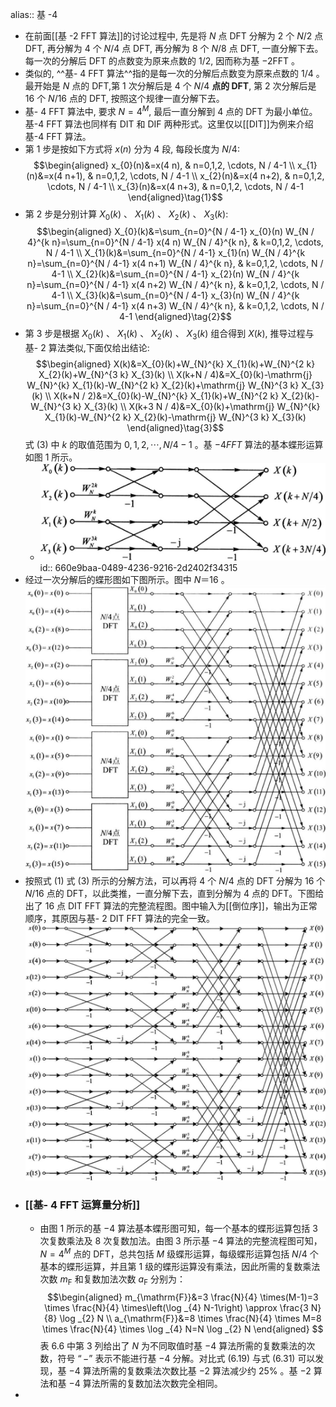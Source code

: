 alias:: 基 -4

- 在前面[[基 -2 FFT 算法]]的讨论过程中, 先是将 $N$ 点 DFT 分解为 $2$ 个 $N / 2$ 点 DFT, 再分解为 $4$ 个 $N / 4$ 点 DFT, 再分解为 $8$ 个 $N / 8$ 点 DFT, 一直分解下去。每一次的分解后 DFT 的点数变为原来点数的 $1 / 2 ,$ 因而称为基 $-2 \mathrm{FFT}$ 。
- 类似的, ^^基- 4 FFT 算法^^指的是每一次的分解后点数变为原来点数的 $1 / 4$ 。最开始是 $N$ 点的 DFT,第 $1$ 次分解后是 $4$ 个 $N / 4$ **点的 DFT**, 第 $2$ 次分解后是 $16$ 个 $N / 16$ 点的 DFT, 按照这个规律一直分解下去。
- 基- 4 FFT 算法中, 要求 $N=4^{M} ,$ 最后一直分解到 $4$ 点的 DFT 为最小单位。基-4 FFT 算法也同样有 DIT 和 DIF 两种形式。这里仅以[[DIT]]为例来介绍基-4 FFT 算法。
- 第 $1$ 步是按如下方式将 $x(n)$ 分为 $4$ 段, 每段长度为 $N / 4 :$
  $$\begin{aligned}
  x_{0}(n)&=x(4 n), & n=0,1,2, \cdots, N / 4-1 \\
  x_{1}(n)&=x(4 n+1), & n=0,1,2, \cdots, N / 4-1 \\
  x_{2}(n)&=x(4 n+2), & n=0,1,2, \cdots, N / 4-1 \\
  x_{3}(n)&=x(4 n+3), & n=0,1,2, \cdots, N / 4-1
  \end{aligned}\tag{1}$$
- 第 $2$ 步是分别计算 $X_{0}(k)$ 、 $X_{1}(k)$ 、 $X_{2}(k)$ 、 $X_{3}(k) :$
  $$\begin{aligned}
  X_{0}(k)&=\sum_{n=0}^{N / 4-1} x_{0}(n) W_{N / 4}^{k n}=\sum_{n=0}^{N / 4-1} x(4 n) W_{N / 4}^{k n}, & k=0,1,2, \cdots, N / 4-1 \\
  X_{1}(k)&=\sum_{n=0}^{N / 4-1} x_{1}(n) W_{N / 4}^{k n}=\sum_{n=0}^{N / 4-1} x(4 n+1) W_{N / 4}^{k n}, & k=0,1,2, \cdots, N / 4-1 \\
  X_{2}(k)&=\sum_{n=0}^{N / 4-1} x_{2}(n) W_{N / 4}^{k n}=\sum_{n=0}^{N / 4-1} x(4 n+2) W_{N / 4}^{k n}, & k=0,1,2, \cdots, N / 4-1 \\
  X_{3}(k)&=\sum_{n=0}^{N / 4-1} x_{3}(n) W_{N / 4}^{k n}=\sum_{n=0}^{N / 4-1} x(4 n+3) W_{N / 4}^{k n}, & k=0,1,2, \cdots, N / 4-1
  \end{aligned}\tag{2}$$
- 第 $3$ 步是根据 $X_{0}(k)$ 、 $X_{1}(k)$ 、 $X_{2}(k)$ 、 $X_{3}(k)$ 组合得到 $X(k) ,$ 推导过程与基- 2 算法类似,下面仅给出结论:
  $$\begin{aligned}
  X(k)&=X_{0}(k)+W_{N}^{k} X_{1}(k)+W_{N}^{2 k} X_{2}(k)+W_{N}^{3 k} X_{3}(k) \\
  X(k+N / 4)&=X_{0}(k)-\mathrm{j} W_{N}^{k} X_{1}(k)-W_{N}^{2 k} X_{2}(k)+\mathrm{j} W_{N}^{3 k} X_{3}(k) \\
  X(k+N / 2)&=X_{0}(k)-W_{N}^{k} X_{1}(k)+W_{N}^{2 k} X_{2}(k)-W_{N}^{3 k} X_{3}(k) \\
  X(k+3 N / 4)&=X_{0}(k)+\mathrm{j} W_{N}^{k} X_{1}(k)-W_{N}^{2 k} X_{2}(k)-\mathrm{j} W_{N}^{3 k} X_{3}(k)
  \end{aligned}\tag{3}$$
  式 $(3)$ 中 $k$ 的取值范围为 $0,1,2, \cdots, N / 4-1$ 。基 $-4 FFT$ 算法的基本蝶形运算如图 1 所示。
	- ![图 1 基-4 FFT算法基本蝶形运算流程图.png](../assets/image_1712211266096_0.png)
	  id:: 660e9baa-0489-4236-9216-2d2402f34315
- 经过一次分解后的蝶形图如下图所示。图中 $N＝16$ 。
  ![图2 将N点DFT分解为4个N/4点DFT的按时间抽取信号流程图.png](../assets/image_1712211369538_0.png)
- 按照式 $(1)$ 式 $(3)$ 所示的分解方法，可以再将 $4$ 个 $N / 4$ 点的 DFT 分解为 $16$ 个 $N / 16$ 点的 DFT，以此类推，一直分解下去，直到分解为 $4$ 点的 DFT。下图给出了 $16$ 点 DIT FFT 算法的完整流程图。图中输入为[[倒位序]]，输出为正常顺序，其原因与基- 2 DIT FFT 算法的完全一致。
  ![图 3 16点基-4 DIT FFT算法完整流程图.png](../assets/image_1712218222738_0.png)
- ### [[基- 4 FFT 运算量分析]]
	- 由图 1 所示的基 $-4$ 算法基本蝶形图可知，每一个基本的蝶形运算包括 $3$ 次复数乘法及 $8$ 次复数加法。由图 3 所示基 $-4$ 算法的完整流程图可知， $N=4^{M}$ 点的 DFT，总共包括 $M$ 级蝶形运算，每级蝶形运算包括 $N / 4$ 个基本的蝶形运算，并且第 $1$ 级的蝶形运算没有乘法，因此所需的复数乘法次数 $m_{\mathrm{F}}$ 和复数加法次数 $a_{\mathrm{F}}$ 分别为：
	  $$\begin{aligned}
	  m_{\mathrm{F}}&=3 \frac{N}{4} \times(M-1)=3 \times \frac{N}{4} \times\left(\log _{4} N-1\right) \approx \frac{3 N}{8} \log _{2} N \\
	  a_{\mathrm{F}}&=8 \times \frac{N}{4} \times M=8 \times \frac{N}{4} \times \log _{4} N=N \log _{2} N
	  \end{aligned}
	  $$
	  表 $6.6$ 中第 $3$ 列给出了 $N$ 为不同取值时基 $- 4$ 算法所需的复数乘法的次数，符号 $“-”$ 表示不能进行基 $-4$ 分解。对比式 $(6.19)$ 与式 $(6.31)$ 可以发现，基 $-4$ 算法所需的复数乘法次数比基 $- 2$ 算法减少约 $25 \%$ 。基 $- 2$ 算法和基 $- 4$ 算法所需的复数加法次数完全相同。
-